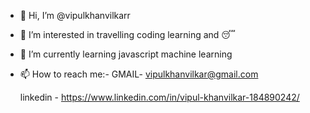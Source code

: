 - 👋 Hi, I’m @vipulkhanvilkarr
- 👀 I’m interested in travelling coding learning and 😴 
- 🌱 I’m currently learning javascript machine learning 
- 📫 How to reach me:-
  GMAIL-  vipulkhanvilkar@gmail.com
  
  linkedin -  https://www.linkedin.com/in/vipul-khanvilkar-184890242/

<!---
vipulkhanvilkarr/vipulkhanvilkarr is a ✨ special ✨ repository because its `README.md` (this file) appears on your GitHub profile.
You can click the Preview link to take a look at your changes.
--->
